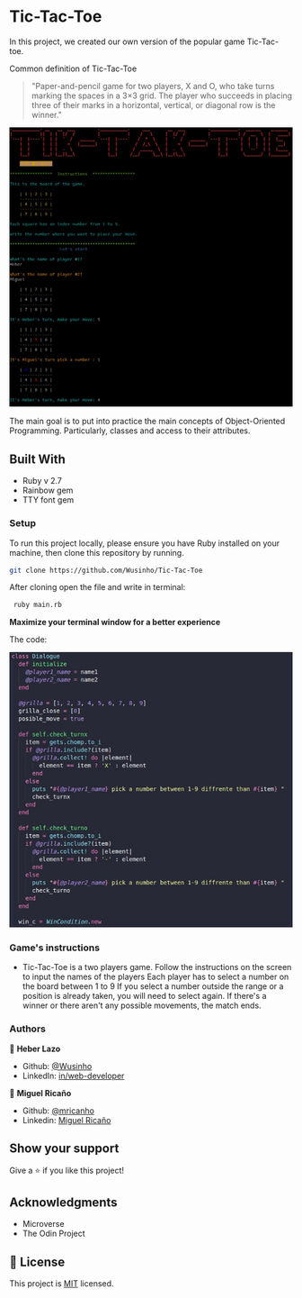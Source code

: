 # Tic-Tac-Toe
In this project, we created our own version of the popular game Tic-Tac-toe.

Common definition of Tic-Tac-Toe

> "Paper-and-pencil game for two players, X and O, who take turns marking the spaces in a 3×3 grid. The player who succeeds in placing three of their marks in a horizontal, vertical, or diagonal row is the winner."

![screenshot](./assets/tictactoe.jpeg)

The main goal is to put into practice the main concepts of Object-Oriented Programming. Particularly, classes and access to their attributes.

## Built With

- Ruby v 2.7
- Rainbow gem
- TTY font gem

### Setup

To run this project locally, please ensure you have Ruby installed on your machine, then clone this repository by running.

```bash
git clone https://github.com/Wusinho/Tic-Tac-Toe
```

After cloning open the file and write in terminal:

```bash 
 ruby main.rb
```
<b>Maximize your terminal window for a better experience</b>

The code:

![screenshot](./assets/code.jpeg)

### Game's instructions
<ul>
  <li>
    Tic-Tac-Toe is a two players game.
    Follow the instructions on the screen to input the names of the players
    Each player has to select a number on the board between 1 to 9
    If you select a number outside the range or a position is already taken, you will need to select again.
    If there's a winner or there aren't any possible movements, the match ends.
  </li>
</ul>

### Authors

👤 <b>Heber Lazo</b>

- Github: [@Wusinho](https://github.com/Wusinho)
- LinkedIn: [in/web-developer](https://www.linkedin.com/in/heber-lazo-benza-523266133/)


👤 <b>Miguel Ricaño</b>

- Github: [@mricanho](https://github.com/mricanho)
- Linkedin: [Miguel Ricaño](https://www.linkedin.com/in/mricanho/)


## Show your support

Give a ⭐️ if you like this project!

## Acknowledgments

- Microverse
- The Odin Project

## 📝 License

This project is [MIT](LICENSE.md) licensed.